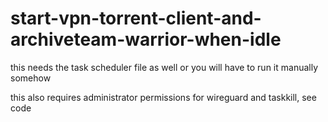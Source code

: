 # start-vpn-torrent-client-and-archiveteam-warrior-when-idle

this needs the task scheduler file as well or you will have to run it manually somehow

this also requires administrator permissions for wireguard and taskkill, see code
